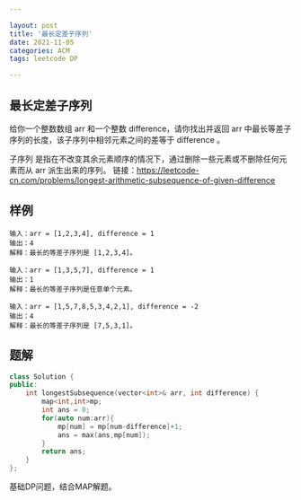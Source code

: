 ```yaml
---

layout: post
title: '最长定差子序列'
date: 2021-11-05
categories: ACM
tags: leetcode DP

---
```


## 最长定差子序列

给你一个整数数组 arr 和一个整数 difference，请你找出并返回 arr 中最长等差子序列的长度，该子序列中相邻元素之间的差等于 difference 。

子序列 是指在不改变其余元素顺序的情况下，通过删除一些元素或不删除任何元素而从 arr 派生出来的序列。
链接：https://leetcode-cn.com/problems/longest-arithmetic-subsequence-of-given-difference

## 样例

```
输入：arr = [1,2,3,4], difference = 1
输出：4
解释：最长的等差子序列是 [1,2,3,4]。

输入：arr = [1,3,5,7], difference = 1
输出：1
解释：最长的等差子序列是任意单个元素。

输入：arr = [1,5,7,8,5,3,4,2,1], difference = -2
输出：4
解释：最长的等差子序列是 [7,5,3,1]。
```

## 题解

```c++
class Solution {
public:
    int longestSubsequence(vector<int>& arr, int difference) {
        map<int,int>mp;
        int ans = 0;
        for(auto num:arr){
            mp[num] = mp[num-difference]+1;
            ans = max(ans,mp[num]);
        }
        return ans;
    }
};
```

基础DP问题，结合MAP解题。